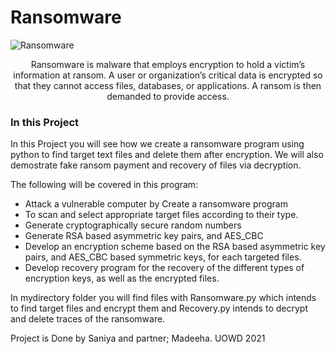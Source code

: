 # Ransomware

![Ransomware](https://mk0pixelprivacyfmg6t.kinstacdn.com/wp-content/uploads/2021/01/Ransomware-Attack.png)

<p align="center">
Ransomware is malware that employs encryption to hold a victim’s information at ransom. A user or organization’s critical data is encrypted so that they cannot access files, databases, or applications. A ransom is then demanded to provide access. 
</p>

### In this Project
In this Project you will see how we create a ransomware program using python to find target text files and delete them after encryption. We will also demostrate fake ransom payment and recovery of files via decryption.

The following will be covered in this program:
- Attack a vulnerable computer by Create a ransomware  program
- To scan and select appropriate target files according to their type.
- Generate cryptographically secure random numbers 
- Generate  RSA based asymmetric key pairs, and AES_CBC
- Develop an  encryption scheme based on the  RSA based asymmetric key pairs, and AES_CBC based symmetric keys, for each targeted files.
- Develop recovery program for the recovery of the different types of encryption keys, as well as the encrypted files.

In mydirectory folder you will find files with Ransomware.py which intends to find target files and encrypt them and Recovery.py intends to decrypt and delete traces of the ransomware.

Project is Done by Saniya and partner; Madeeha. UOWD 2021
